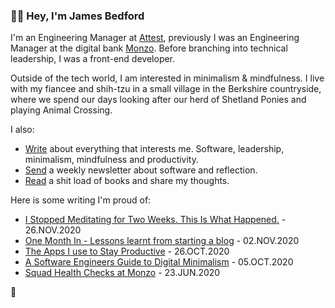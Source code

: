 ### ✌🏻 Hey, I'm James Bedford

I'm an Engineering Manager at [Attest](https://askattest.com), previously I was an Engineering Manager at the digital bank [Monzo](https://monzo.com). Before branching into technical leadership, I was a front-end developer.

Outside of the tech world, I am interested in minimalism & mindfulness. I live with my fiancee and shih-tzu in a small village in the Berkshire countryside, where we spend our days looking after our herd of Shetland Ponies and playing Animal Crossing.

I also:

- [Write](https://jame.es) about everything that interests me. Software, leadership, minimalism, mindfulness and productivity.
- [Send](https://jamees.substack.com) a weekly newsletter about software and reflection.
- [Read](https://jame.es/reading-list) a shit load of books and share my thoughts.

Here is some writing I'm proud of:

* [I Stopped Meditating for Two Weeks. This Is What Happened.](https://www.jame.es/i-stopped-meditating/) - 26.NOV.2020
* [One Month In - Lessons learnt from starting a blog](https://www.jame.es/lessons-i-learnt-from-blogging-for-a-month/) - 02.NOV.2020
* [The Apps I use to Stay Productive](https://www.jame.es/productivity-apps/) - 26.OCT.2020
* [A Software Engineers Guide to Digital Minimalism](https://www.jame.es/digital-minimalism/) - 05.OCT.2020
* [Squad Health Checks at Monzo](https://www.jame.es/squad-health-checks-at-monzo/) - 23.JUN.2020


🖤
